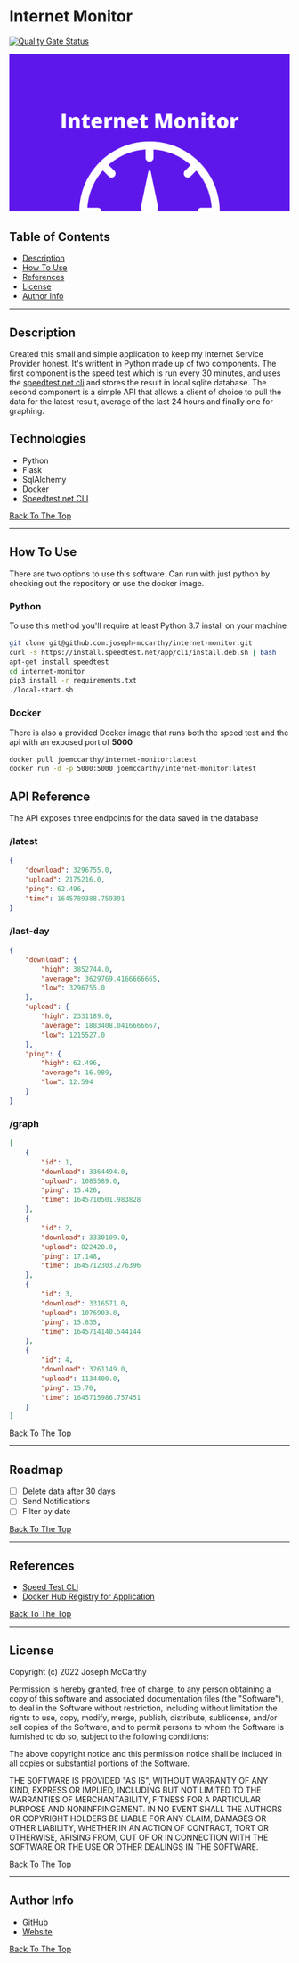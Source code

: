 # Internet Monitor

[![Quality Gate Status](https://sonarcloud.io/api/project_badges/measure?project=joseph-mccarthy_internet-monitor&metric=alert_status)](https://sonarcloud.io/summary/new_code?id=joseph-mccarthy_internet-monitor)

![Project Image](banner.png)

## Table of Contents

- [Description](#description)
- [How To Use](#how-to-use)
- [References](#references)
- [License](#license)
- [Author Info](#author-info)

---

## Description

Created this small and simple application to keep my Internet Service Provider honest. It's writtent in Python made up of two components. The first component is the speed test which is run every 30 minutes, and uses the [speedtest.net cli](https://www.speedtest.net/apps/cli) and stores the result in local sqlite database. The second component is a simple API that allows a client of choice to pull the data for the latest result, average of the last 24 hours and finally one for graphing.

## Technologies

- Python
- Flask
- SqlAlchemy
- Docker
- [Speedtest.net CLI](https://www.speedtest.net/apps/cli)

[Back To The Top](#internet-monitor)

---

## How To Use

There are two options to use this software. Can run with just python by checking out the repository or use the docker image.

### Python

To use this method you'll require at least Python 3.7 install on your machine

```sh
git clone git@github.com:joseph-mccarthy/internet-monitor.git
curl -s https://install.speedtest.net/app/cli/install.deb.sh | bash
apt-get install speedtest
cd internet-monitor
pip3 install -r requirements.txt
./local-start.sh
```

### Docker

There is also a provided Docker image that runs both the speed test and the api with an exposed port of **5000**

```sh
docker pull joemccarthy/internet-monitor:latest
docker run -d -p 5000:5000 joemccarthy/internet-monitor:latest
```

## API Reference

The API exposes three endpoints for the data saved in the database

### /latest

```json
{
    "download": 3296755.0,
    "upload": 2175216.0,
    "ping": 62.496,
    "time": 1645789388.759391
}
```

### /last-day

```json
{
    "download": {
        "high": 3852744.0,
        "average": 3629769.4166666665,
        "low": 3296755.0
    },
    "upload": {
        "high": 2331189.0,
        "average": 1883408.0416666667,
        "low": 1215527.0
    },
    "ping": {
        "high": 62.496,
        "average": 16.989,
        "low": 12.594
    }
}
```

### /graph

```json
[
    {
        "id": 1,
        "download": 3364494.0,
        "upload": 1085589.0,
        "ping": 15.426,
        "time": 1645710501.983828
    },
    {
        "id": 2,
        "download": 3330109.0,
        "upload": 822428.0,
        "ping": 17.148,
        "time": 1645712303.276396
    },
    {
        "id": 3,
        "download": 3316571.0,
        "upload": 1076903.0,
        "ping": 15.835,
        "time": 1645714140.544144
    },
    {
        "id": 4,
        "download": 3261149.0,
        "upload": 1134400.0,
        "ping": 15.76,
        "time": 1645715986.757451
    }
]
```

[Back To The Top](#internet-monitor)

---

## Roadmap

- [ ] Delete data after 30 days
- [ ] Send Notifications
- [ ] Filter by date

[Back To The Top](#internet-monitor)

---

## References

- [Speed Test CLI](https://www.speedtest.net/apps/cli)
- [Docker Hub Registry for Application](https://hub.docker.com/r/joemccarthy/internet-monitor)

[Back To The Top](#internet-monitor)

---

## License

Copyright (c) 2022 Joseph McCarthy

Permission is hereby granted, free of charge, to any person obtaining a copy
of this software and associated documentation files (the "Software"), to deal
in the Software without restriction, including without limitation the rights
to use, copy, modify, merge, publish, distribute, sublicense, and/or sell
copies of the Software, and to permit persons to whom the Software is
furnished to do so, subject to the following conditions:

The above copyright notice and this permission notice shall be included in all
copies or substantial portions of the Software.

THE SOFTWARE IS PROVIDED "AS IS", WITHOUT WARRANTY OF ANY KIND,
EXPRESS OR IMPLIED, INCLUDING BUT NOT LIMITED TO THE WARRANTIES OF
MERCHANTABILITY, FITNESS FOR A PARTICULAR PURPOSE AND NONINFRINGEMENT.
IN NO EVENT SHALL THE AUTHORS OR COPYRIGHT HOLDERS BE LIABLE FOR ANY CLAIM,
DAMAGES OR OTHER LIABILITY, WHETHER IN AN ACTION OF CONTRACT, TORT OR
OTHERWISE, ARISING FROM, OUT OF OR IN CONNECTION WITH THE SOFTWARE OR THE USE
OR OTHER DEALINGS IN THE SOFTWARE.

[Back To The Top](#internet-monitor)

---

## Author Info

- [GitHub](https://github.com/joseph-mccarthy)
- [Website](https://joseph-mccarthy.github.io/)

[Back To The Top](#internet-monitor)
